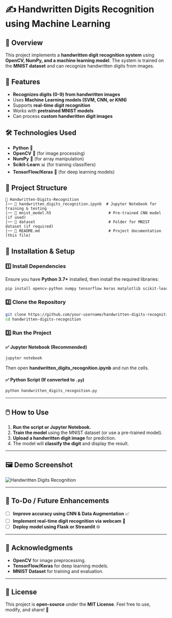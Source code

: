 
# ✍️ Handwritten Digits Recognition using Machine Learning

## 📖 Overview
This project implements a **handwritten digit recognition system** using **OpenCV, NumPy, and a machine learning model**. The system is trained on the **MNIST dataset** and can recognize handwritten digits from images.

## 🚀 Features
- **Recognizes digits (0-9) from handwritten images**
- Uses **Machine Learning models (SVM, CNN, or KNN)**
- Supports **real-time digit recognition**
- Works with **pretrained MNIST models**
- Can process **custom handwritten digit images**

## 🛠️ Technologies Used
- **Python** 🐍
- **OpenCV** 👀 (for image processing)
- **NumPy** 🔢 (for array manipulation)
- **Scikit-Learn** 📊 (for training classifiers)
- **TensorFlow/Keras** 🧠 (for deep learning models)

## 📂 Project Structure
```
📁 Handwritten-Digits-Recognition
│── 📄 handwritten_digits_recognition.ipynb  # Jupyter Notebook for training & testing
│── 📄 mnist_model.h5                         # Pre-trained CNN model (if used)
│── 📂 dataset                                # Folder for MNIST dataset (if required)
│── 📄 README.md                              # Project documentation (this file)
```

## 🔧 Installation & Setup

### **1️⃣ Install Dependencies**
Ensure you have **Python 3.7+** installed, then install the required libraries:

```bash
pip install opencv-python numpy tensorflow keras matplotlib scikit-learn
```

### **2️⃣ Clone the Repository**
```bash
git clone https://github.com/your-username/handwritten-digits-recognition.git
cd handwritten-digits-recognition
```

### **3️⃣ Run the Project**
#### ✅ **Jupyter Notebook (Recommended)**
```bash
jupyter notebook
```
Then open **handwritten_digits_recognition.ipynb** and run the cells.

#### ✅ **Python Script (If converted to `.py`)**
```bash
python handwritten_digits_recognition.py
```

---

## 🖱️ How to Use
1. **Run the script or Jupyter Notebook.**
2. **Train the model** using the MNIST dataset (or use a pre-trained model).
3. **Upload a handwritten digit image** for prediction.
4. The model will **classify the digit** and display the result.

---

## 🖼️ Demo Screenshot
![Handwritten Digits Recognition](https://via.placeholder.com/700x400.png?text=Demo+Image)

---

## 📝 To-Do / Future Enhancements
- [ ] **Improve accuracy using CNN & Data Augmentation** 📈  
- [ ] **Implement real-time digit recognition via webcam** 🎥  
- [ ] **Deploy model using Flask or Streamlit** 🌐  

---

## 👏 Acknowledgments
- **OpenCV** for image preprocessing.
- **TensorFlow/Keras** for deep learning models.
- **MNIST Dataset** for training and evaluation.

---

## 📜 License
This project is **open-source** under the **MIT License**. Feel free to use, modify, and share! 🚀  
